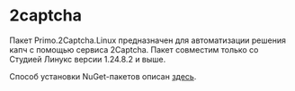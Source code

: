 # 2captcha

Пакет Primo.2Captcha.Linux предназначен для автоматизации решения капч с помощью сервиса 2Captcha. Пакет совместим только со Студией Линукс версии 1.24.8.2 и выше.

Способ установки NuGet-пакетов описан [здесь](https://docs.primo-rpa.ru/primo-rpa/primo-rpa-studio-linux/projects/manage-dependencies#menedzher-zavisimostei).

